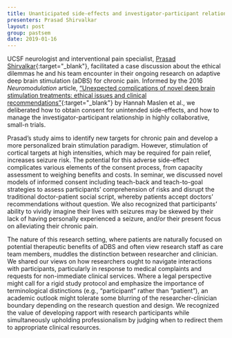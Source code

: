 ```yaml
---
title: Unanticipated side-effects and investigator-participant relationships in aDBS for chronic pain
presenters: Prasad Shirvalkar
layout: post
group: pastsem
date: 2019-01-16
---
```


UCSF neurologist and interventional pain specialist, [Prasad Shirvalkar](https://profiles.ucsf.edu/prasad.shirvalkar){:target="\_blank"}, facilitated a case discussion about the ethical dilemmas he 
and his team encounter in their ongoing research on adaptive deep brain stimulation (aDBS) for chronic pain. Informed by the 2016 
*Neuromodulation* article, [“Unexpected complications of novel deep brain stimulation treatments: ethical issues and clinical 
recommendations”](https://onlinelibrary.wiley.com/doi/full/10.1111/ner.12613){:target="\_blank"} by Hannah Maslen et al., we deliberated how to obtain consent for unintended side-effects, and how to manage the 
investigator-participant relationship in highly collaborative, small-n trials.


Prasad’s study aims to identify new targets for chronic pain and develop a more personalized brain stimulation paradigm. However, stimulation of cortical targets at high intensities, which may be required for pain relief, 
increases seizure risk. The potential for this adverse side-effect complicates various elements of the consent process, from capacity 
assessment to weighing benefits and costs. In seminar, we discussed novel models of informed 
consent including teach-back and teach-to-goal strategies to assess participants’ comprehension of risks 
and disrupt the traditional doctor-patient social script, whereby patients accept doctors’ recommendations without question. 
We also recognized that participants’ ability to vividly imagine their lives with seizures may be skewed by their lack of having 
personally experienced a seizure, and/or their present focus on alleviating their chronic pain. 


The nature of this research setting, where patients are naturally focused on potential 
therapeutic benefits of aDBS and often view research staff as care team members, 
muddles the distinction between researcher and clinician. We shared our views on how researchers ought to navigate interactions
with participants, particularly in response to medical complaints and requests for non-immediate clinical services. Where a legal 
perspective might call for a rigid study protocol and emphasize the importance of terminological 
distinctions (e.g., “participant” rather than “patient”), 
an academic outlook might tolerate some blurring of the researcher-clinician boundary depending 
on the research question and design. We recognized the 
value of developing rapport with research participants while simultaneously upholding professionalism by judging when to redirect them to 
 appropriate clinical resources.